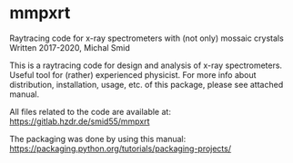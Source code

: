 # mmpxrt
Raytracing code for x-ray spectrometers with (not only) mossaic crystals
Written 2017-2020, Michal Smid

This is a raytracing code for design and analysis of x-ray spectrometers. Useful tool for (rather) experienced physicist. For more info about distribution, installation, usage, etc. of this package, please see attached manual.

All files related to the code are available at:
https://gitlab.hzdr.de/smid55/mmpxrt

The packaging was done by using this manual: https://packaging.python.org/tutorials/packaging-projects/
